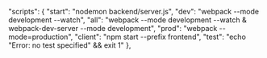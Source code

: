 "scripts": {
"start": "nodemon backend/server.js",
"dev": "webpack --mode development --watch",
"all": "webpack --mode development --watch & webpack-dev-server --mode development",
"prod": "webpack --mode=production",
"client": "npm start --prefix frontend",
"test": "echo \"Error: no test specified\" && exit 1"
},
